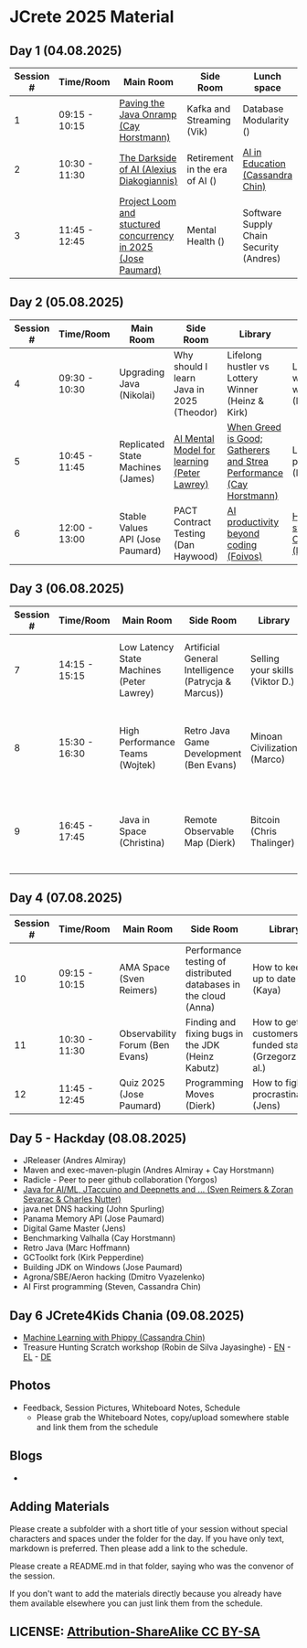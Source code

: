 # JCrete 2025 Material

## Day 1 (04.08.2025)

| Session # | Time/Room      | Main Room    | Side Room | Lunch space | Library  | Villa   |   
|-----------|----------------|--------------|-----------|-------- |-----------|------------|
| 1         | 09:15 - 10:15  | [Paving the Java Onramp (Cay Horstmann)](Day1/Session1/PavingTheOnRamp.md)    |  Kafka and Streaming (Vik)  | Database Modularity () |           | Mindfulness for stress relief (Chair Yoga)    |
| 2         | 10:30 - 11:30  | [The Darkside of AI (Alexius Diakogiannis)](Day1/Session2/DarksideOfAI.md) |  Retirement in the era of AI ()  | [AI in Education (Cassandra Chin)](Day1/Session2/AI_in_Education.md)   | AI Tools to increase productivity (Mohammend) | Surviving the AI era (James) |
| 3         | 11:45 - 12:45  | [Project Loom and stuctured concurrency in 2025 (Jose Paumard)](Day1/Session3/StructuredConcurrency.md) |  Mental Health () | Software Supply Chain Security (Andres)      | Java and AI (Zoran) |  How AI shapes interviews (Anna) |
 
## Day 2 (05.08.2025)

| Session # | Time/Room      | Main Room    | Side Room | Library | Villa  |
|-----------|----------------|--------------|-----------|---------|--------|
| 4         | 09:30 - 10:30  | Upgrading Java (Nikolai) | Why should I learn Java in 2025 (Theodor) | Lifelong hustler vs Lottery Winner (Heinz & Kirk) | Life after working; what's next (Mary) |
| 5         | 10:45 - 11:45  | Replicated State Machines (James) | [AI Mental Model for learning (Peter Lawrey)](Day2/Session2/AI_as_a_Learning_Tool.pdf) | [When Greed is Good; Gatherers and Strea Performance (Cay Horstmann)](Day2/Session2/WhenGreedIsGood.md)  | Literate programming (Felix)          |
| 6         | 12:00 - 13:00  | Stable Values API (Jose Paumard) | PACT Contract Testing (Dan Haywood) | [AI productivity beyond coding (Foivos)](Day2/Session3/AI_productivity_beyond_coding.md) | [How to get started in Open Source (Kaya)](Day2/Session3/start_open_source.md)  |

## Day 3 (06.08.2025)

| Session # | Time/Room      | Main Room    | Side Room | Library | Villa |
|-----------|----------------|--------------|----------|----------|-------|
| 7         | 14:15 - 15:15  | Low Latency State Machines (Peter Lawrey) | Artificial General Intelligence (Patrycja & Marcus)) | Selling your skills (Viktor D.)  | [Mysteries of modern switch revealed (Cay Horstmann)](https://horstmann.com/presentations/2025/jcrete)  |
| 8         | 15:30 - 16:30  | High Performance Teams (Wojtek) | Retro Java Game Development (Ben Evans) | Minoan Civilization (Marco) | Building & nurturing user communities (JUGs) (AI collective) (Mary)  |
| 9         | 16:45 - 17:45  | Java in Space (Christina) | Remote Observable Map (Dierk) | Bitcoin (Chris Thalinger)  | Buildings Products and Companies in the Java Ecosystem (Zoran) |


## Day 4 (07.08.2025)
| Session # | Time/Room      | Main Room    | Side Room | Library | Villa |
|-----------|----------------|--------------|----------|----------|-------|
| 10        | 09:15 - 10:15  | AMA Space (Sven Reimers) | Performance testing of distributed databases in the cloud (Anna) | How to keep up to date (Kaya)          | [JSON in the JDK (Cay Horstmann)](Day4/Session1/JSONinTheJDK.md)      |
| 11        | 10:30 - 11:30  | Observability Forum (Ben Evans) | Finding and fixing bugs in the JDK (Heinz Kabutz)         | How to get customers/self funded startup (Grzegorz & al.)         |  War stories (Juana)     |
| 12        | 11:45 - 12:45  | Quiz 2025 (Jose Paumard) | Programming Moves (Dierk)         | How to fight procrastination (Jens)         |  Writing Tech books (Jason)     |

## Day 5 - Hackday (08.08.2025)
* JReleaser (Andres Almiray)
* Maven and exec-maven-plugin (Andres Almiray + Cay Horstmann)
* Radicle - Peer to peer github collaboration (Yorgos)
* [Java for AI/ML, JTaccuino and Deepnetts and ... (Sven Reimers & Zoran Sevarac & Charles Nutter)](HackDay/Java_AI_ML)
* java.net DNS hacking (John Spurling)
* Panama Memory API (Jose Paumard)
* Digital Game Master (Jens)
* Benchmarking Valhalla (Cay Horstmann)
* Retro Java (Marc Hoffmann)
* GCToolkt fork (Kirk Pepperdine)
* Building JDK on Windows (Jose Paumard)
* Agrona/SBE/Aeron hacking (Dmitro Vyazelenko)
* AI First programming (Steven, Cassandra Chin)

## Day 6 JCrete4Kids Chania (09.08.2025)
* [Machine Learning with Phippy (Cassandra Chin)](https://www.phippyai.com/gr/)
* Treasure Hunting Scratch workshop (Robin de Silva Jayasinghe) - [EN](JCrete4Kids/Treasure_Hunt_Scratch_en-US.pdf) - [EL](JCrete4Kids/Treasure_Hunt_Scratch_EL.pdf) - [DE](JCrete4Kids/Schatz_Suche_Scratch_Aufgaben.pdf)

## Photos

* Feedback, Session Pictures, Whiteboard Notes, Schedule
    * Please grab the Whiteboard Notes, copy/upload somewhere stable and link them from the schedule

## Blogs

* 


## Adding Materials

Please create a subfolder with a short title of your session without special characters and spaces under the folder for the day. If you have only text, markdown is preferred. Then please add a link to the schedule.

Please create a README.md in that folder, saying who was the convenor of the session.

If you don't want to add the materials directly because you already have them available elsewhere you can just link them from the schedule.

## LICENSE:  [Attribution-ShareAlike CC BY-SA](https://creativecommons.org/licenses/)

